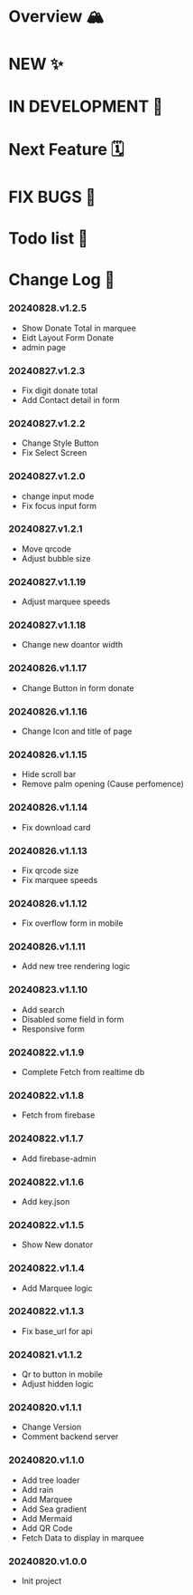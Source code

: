 # Overview 🏔️

# NEW ✨

# IN DEVELOPMENT  🚧

# Next Feature 🗓️

# FIX BUGS 🐞

# Todo list 📝

# Change Log  🔁

### 20240828.v1.2.5
- Show Donate Total in marquee
- Eidt Layout Form Donate 
- admin page 

### 20240827.v1.2.3
- Fix digit donate total
- Add Contact detail in form

### 20240827.v1.2.2
- Change Style Button
- Fix Select Screen 

### 20240827.v1.2.0
- change input mode 
- Fix focus input form


### 20240827.v1.2.1
- Move qrcode 
- Adjust bubble size

### 20240827.v1.1.19
- Adjust marquee speeds

### 20240827.v1.1.18
- Change new doantor width


### 20240826.v1.1.17
- Change Button in form donate

### 20240826.v1.1.16
- Change Icon and title of page

### 20240826.v1.1.15
- Hide scroll bar
- Remove palm opening (Cause perfomence)

### 20240826.v1.1.14
- Fix download card

### 20240826.v1.1.13
- Fix qrcode size 
- Fix marquee speeds

### 20240826.v1.1.12
- Fix overflow form in mobile

### 20240826.v1.1.11
- Add new tree rendering logic

### 20240823.v1.1.10
- Add search
- Disabled some field in form
- Responsive form

### 20240822.v1.1.9
- Complete Fetch from realtime db
  
### 20240822.v1.1.8
- Fetch from firebase

### 20240822.v1.1.7
- Add firebase-admin

### 20240822.v1.1.6
- Add key.json

### 20240822.v1.1.5
- Show New donator
  
### 20240822.v1.1.4
- Add Marquee logic

### 20240822.v1.1.3
- Fix base_url for api

### 20240821.v1.1.2
- Qr to button in mobile
- Adjust hidden logic
   

### 20240820.v1.1.1
- Change Version
- Comment backend server

### 20240820.v1.1.0
- Add tree loader 
- Add rain
- Add Marquee
- Add Sea gradient
- Add Mermaid
- Add QR Code
- Fetch Data to display in marquee

### 20240820.v1.0.0
- Init project
